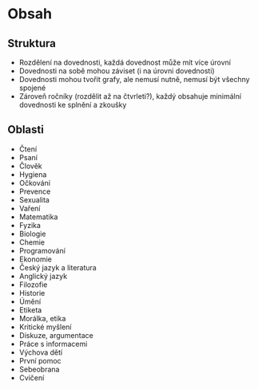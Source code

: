 # Obsah

## Struktura
- Rozdělení na dovednosti, každá dovednost může mít více úrovní
- Dovednosti na sobě mohou záviset (i na úrovni dovednosti)
- Dovednosti mohou tvořit grafy, ale nemusí nutně, nemusí být všechny spojené
- Zároveň ročníky (rozdělit až na čtvrleti?), každý obsahuje minimální dovednosti ke splnění a zkoušky

## Oblasti
- Čtení
- Psaní
- Člověk
- Hygiena
- Očkování
- Prevence
- Sexualita
- Vaření
- Matematika
- Fyzika
- Biologie
- Chemie
- Programování
- Ekonomie
- Český jazyk a literatura
- Anglický jazyk
- Filozofie
- Historie
- Úmění
- Etiketa
- Morálka, etika
- Kritické myšlení
- Diskuze, argumentace
- Práce s informacemi
- Výchova dětí
- První pomoc
- Sebeobrana
- Cvičení
